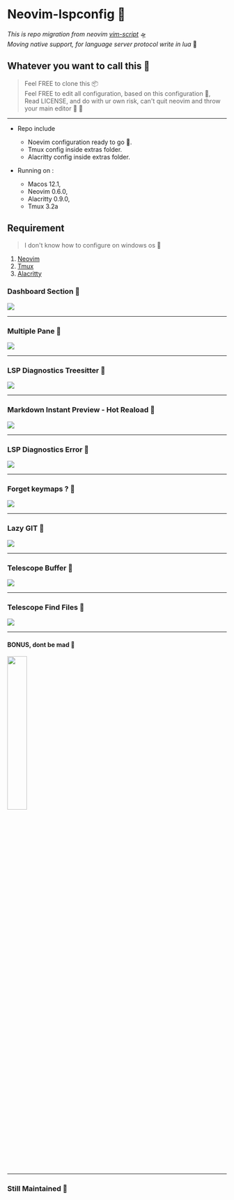 # Neovim-lspconfig 🐣

_This is repo migration from neovim [vim-script](https://github.com/shendypratamaa/nvimscript)_ 🛸<br>
_Moving native support, for language server protocol write in lua_ 🚀

## Whatever you want to call this 🌈

> Feel FREE to clone this 📦<br>
> Feel FREE to edit all configuration, based on this configuration 🧛,<br>
> Read LICENSE, and do with ur own risk, can't quit neovim and throw your main editor 🤭 🤣

---

- Repo include

  - Noevim configuration ready to go 🐣.
  - Tmux config inside extras folder.
  - Alacritty config inside extras folder.

- Running on :
  - Macos 12.1,
  - Neovim 0.6.0,
  - Alacritty 0.9.0,
  - Tmux 3.2a

## Requirement

> I don't know how to configure on windows os 🚧

1. [Neovim](https://github.com/neovim/neovim)
2. [Tmux](https://github.com/tmux/tmux)
3. [Alacritty](https://github.com/alacritty/alacritty)

### Dashboard Section 📠

<div>
  <img src="/sources/1.png"/>
</div>

---

### Multiple Pane 🥞

<div>
  <img src="/sources/2.png"/>
</div>

---

### LSP Diagnostics Treesitter 🌲

<div>
  <img src="/sources/3.png"/>
</div>

---

### Markdown Instant Preview - Hot Reaload 🌭

<div>
  <img src="/sources/4.png"/>
</div>

---

### LSP Diagnostics Error 🦠

<div>
  <img src="/sources/5.png"/>
</div>

---

### Forget keymaps ? 🧠

<div>
  <img src="/sources/6.png"/>
</div>

---

### Lazy GIT 🚀

<div>
  <img src="/sources/7.png"/>
</div>

---

### Telescope Buffer 🔭

<div>
  <img src="/sources/8.png"/>
</div>

---

### Telescope Find Files 🔎

<div>
  <img src="/sources/9.png"/>
</div>

---

#### BONUS, dont be mad 🥳

<div>
  <img src="/sources/meme.webp" width="30%" />
</div>

---

### Still Maintained 🦄

